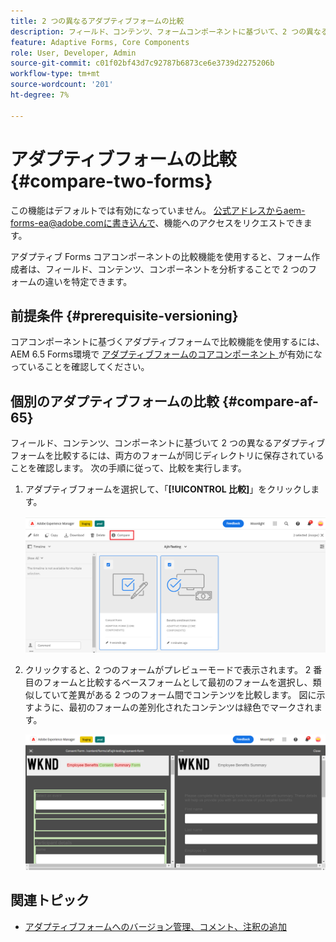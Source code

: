 ```yaml
---
title: 2 つの異なるアダプティブフォームの比較
description: フィールド、コンテンツ、フォームコンポーネントに基づいて、2 つの異なるフォームを比較します。
feature: Adaptive Forms, Core Components
role: User, Developer, Admin
source-git-commit: c01f02bf43d7c92787b6873ce6e3739d2275206b
workflow-type: tm+mt
source-wordcount: '201'
ht-degree: 7%

---
```


# アダプティブフォームの比較 {#compare-two-forms}

<span class="preview"> この機能はデフォルトでは有効になっていません。 公式アドレスからaem-forms-ea@adobe.comに書き込んで、機能へのアクセスをリクエストできます。</span>

アダプティブ Forms コアコンポーネントの比較機能を使用すると、フォーム作成者は、フィールド、コンテンツ、コンポーネントを分析することで 2 つのフォームの違いを特定できます。

## 前提条件 {#prerequisite-versioning}

コアコンポーネントに基づくアダプティブフォームで比較機能を使用するには、AEM 6.5 Forms環境で [ アダプティブフォームのコアコンポーネント ](/help/forms/using/enable-adaptive-forms-core-components.md) が有効になっていることを確認してください。

## 個別のアダプティブフォームの比較 {#compare-af-65}

フィールド、コンテンツ、コンポーネントに基づいて 2 つの異なるアダプティブフォームを比較するには、両方のフォームが同じディレクトリに保存されていることを確認します。 次の手順に従って、比較を実行します。

1. アダプティブフォームを選択して、「**[!UICONTROL 比較]**」をクリックします。

   ![ アダプティブフォームの比較 ](/help/forms/using/assets/compare-two-forms.png)

1. クリックすると、2 つのフォームがプレビューモードで表示されます。 2 番目のフォームと比較するベースフォームとして最初のフォームを選択し、類似していて差異がある 2 つのフォーム間でコンテンツを比較します。 図に示すように、最初のフォームの差別化されたコンテンツは緑色でマークされます。

   ![ 比較されたフォーム ](/help/forms/using/assets/compared-forms.png)

## 関連トピック

* [アダプティブフォームへのバージョン管理、コメント、注釈の追加](/help/forms/using/add-versioning-reviews-comments.md)
